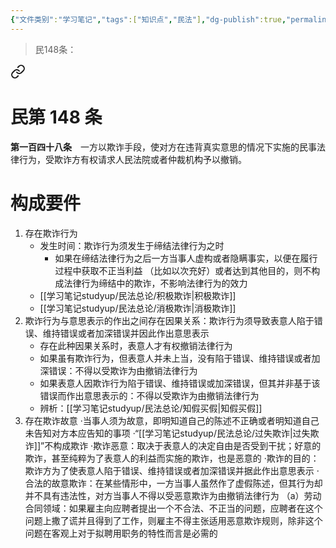 ```yaml
---
{"文件类别":"学习笔记","tags":["知识点","民法"],"dg-publish":true,"permalink":"/学习笔记studyup/民法总论/相对人欺诈/","dgPassFrontmatter":true,"created":"2024-07-17T10:51:27.582+08:00","updated":"2024-10-27T23:08:52.404+08:00"}
---
```


>民148条：
<div class="transclusion internal-embed is-loaded"><a class="markdown-embed-link" href="////#t148" aria-label="Open link"><svg xmlns="http://www.w3.org/2000/svg" width="24" height="24" viewBox="0 0 24 24" fill="none" stroke="currentColor" stroke-width="2" stroke-linecap="round" stroke-linejoin="round" class="svg-icon lucide-link"><path d="M10 13a5 5 0 0 0 7.54.54l3-3a5 5 0 0 0-7.07-7.07l-1.72 1.71"></path><path d="M14 11a5 5 0 0 0-7.54-.54l-3 3a5 5 0 0 0 7.07 7.07l1.71-1.71"></path></svg></a><div class="markdown-embed">

<div class="markdown-embed-title">

# 民第 148 条

</div>


**第一百四十八条**　一方以欺诈手段，使对方在违背真实意思的情况下实施的民事法律行为，受欺诈方有权请求人民法院或者仲裁机构予以撤销。 

</div></div>

# 构成要件
 1. 存在欺诈行为
	- 发生时间：欺诈行为须发生于缔结法律行为之时
		- 如果在缔结法律行为之后一方当事人虚构或者隐瞒事实，以便在履行过程中获取不正当利益 （比如以次充好）或者达到其他目的，则不构成法律行为缔结中的欺诈，不影响法律行为的效力 
	 - [[学习笔记studyup/民法总论/积极欺诈\|积极欺诈]]
	- [[学习笔记studyup/民法总论/消极欺诈\|消极欺诈]]
2. 欺诈行为与意思表示的作出之间存在因果关系：欺诈行为须导致表意人陷于错误、维持错误或者加深错误并因此作出意思表示
	- 存在此种因果关系时，表意人才有权撤销法律行为 
	- 如果虽有欺诈行为，但表意人并未上当，没有陷于错误、维持错误或者加深错误：不得以受欺诈为由撤销法律行为
	- 如果表意人因欺诈行为陷于错误、维持错误或加深错误，但其并非基于该错误而作出意思表示的：不得以受欺诈为由撤销法律行为
	- 辨析：[[学习笔记studyup/民法总论/知假买假\|知假买假]]
1. 存在欺诈故意
·当事人须为故意，即明知道自己的陈述不正确或者明知道自己未告知对方本应告知的事项
·“[[学习笔记studyup/民法总论/过失欺诈\|过失欺诈]]”不构成欺诈
·欺诈恶意：取决于表意人的决定自由是否受到干扰；好意的欺诈，甚至纯粹为了表意人的利益而实施的欺诈，也是恶意的
·欺诈的目的：欺诈方为了使表意人陷于错误、维持错误或者加深错误并据此作出意思表示
·合法的故意欺诈：在某些情形中，一方当事人虽然作了虚假陈述，但其行为却并不具有违法性，对方当事人不得以受恶意欺诈为由撤销法律行为
（a）劳动合同领域：如果雇主向应聘者提出一个不合法、不正当的问题，应聘者在这个问题上撒了谎并且得到了工作，则雇主不得主张适用恶意欺诈规则，除非这个问题在客观上对于拟聘用职务的特性而言是必需的
